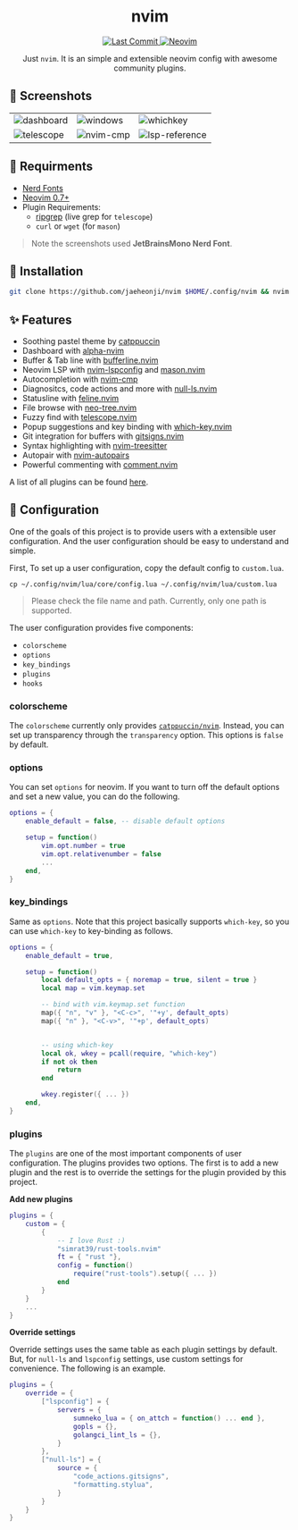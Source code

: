 <h1 align="center">nvim</h1>

<div align="center">
    <p>
        <a href="https://github.com/jaeheonji/nvim/pulse">
            <img alt="Last Commit" src="https://img.shields.io/github/last-commit/jaeheonji/nvim?logo=github&style=flat-square"/>
        </a>
        <a href="https://github.com/neovim/neovim">
            <img alt="Neovim" src="https://img.shields.io/badge/neovim-0.7%2B-green?style=flat-square&logo=neovim"/>
        </a>
    
</div>

<p align="center">
Just <code>nvim</code>. It is an simple and extensible neovim config with awesome community plugins.
</p>

## :art: Screenshots

|                                                                                                                     |                                                                                                                    |                                                                                                                         |
|---------------------------------------------------------------------------------------------------------------------|--------------------------------------------------------------------------------------------------------------------|-------------------------------------------------------------------------------------------------------------------------|
| ![dashboard](https://user-images.githubusercontent.com/32578710/183421790-1235045f-1e72-4011-97c8-b03e0a0670ae.png) | ![windows](https://user-images.githubusercontent.com/32578710/183421918-7bbf2495-67dd-4df6-afcb-1bb6217678e1.png)  | ![whichkey](https://user-images.githubusercontent.com/32578710/183421998-de34ad24-2583-4a46-b955-b7a0799b4749.png)      |
| ![telescope](https://user-images.githubusercontent.com/32578710/183422041-6808945d-a7bd-417b-8fb9-347fde848794.png) | ![nvim-cmp](https://user-images.githubusercontent.com/32578710/183422079-c26cb953-d5d4-4b5c-bac4-2fd124f35d7a.png) | ![lsp-reference](https://user-images.githubusercontent.com/32578710/183422115-0e549755-0d89-4f2a-a23a-707f484914f5.png) |

## :wrench: Requirments

* [Nerd Fonts](https://github.com/ryanoasis/nerd-fonts)
* [Neovim 0.7+](https://github.com/neovim/neovim)
* Plugin Requirements:
    * [ripgrep](https://github.com/BurntSushi/ripgrep) (live grep for `telescope`)
    * `curl` or `wget` (for `mason`)

> Note the screenshots used **JetBrainsMono Nerd Font**.

## :rocket: Installation

```bash
git clone https://github.com/jaeheonji/nvim $HOME/.config/nvim && nvim
```

## :sparkles: Features

* Soothing pastel theme by [catppuccin](https://github.com/catppuccin/nvim)
* Dashboard with [alpha-nvim](https://github.com/goolord/alpha-nvim)
* Buffer & Tab line with [bufferline.nvim](https://github.com/akinsho/bufferline.nvim)
* Neovim LSP with [nvim-lspconfig](https://github.com/neovim/nvim-lspconfig) and [mason.nvim](https://github.com/williamboman/mason.nvim)
* Autocompletion with [nvim-cmp](https://github.com/hrsh7th/nvim-cmp)
* Diagnositcs, code actions and more with [null-ls.nvim](https://github.com/jose-elias-alvarez/null-ls.nvim)
* Statusline with [feline.nvim](https://github.com/feline-nvim/feline.nvim)
* File browse with [neo-tree.nvim](https://github.com/nvim-neo-tree/neo-tree.nvim)
* Fuzzy find with [telescope.nvim](https://github.com/nvim-telescope/telescope.nvim)
* Popup suggestions and key binding with [which-key.nvim](https://github.com/folke/which-key.nvim)
* Git integration for buffers with [gitsigns.nvim](https://github.com/lewis6991/gitsigns.nvim)
* Syntax highlighting with [nvim-treesitter](https://github.com/nvim-treesitter/nvim-treesitter)
* Autopair with [nvim-autopairs](https://github.com/windwp/nvim-autopairs)
* Powerful commenting with [comment.nvim](https://github.com/numToStr/Comment.nvim)

A list of all plugins can be found [here](./docs/PLUGINS.md).

## :memo: Configuration

One of the goals of this project is to provide users with a extensible user configuration. And the user configuration should be easy to understand and simple.

First, To set up a user configuration, copy the default config to `custom.lua`.

```
cp ~/.config/nvim/lua/core/config.lua ~/.config/nvim/lua/custom.lua
```

> Please check the file name and path. Currently, only one path is supported.

The user configuration provides five components:

* `colorscheme`
* `options`
* `key_bindings`
* `plugins`
* `hooks`

### colorscheme

The `colorscheme` currently only provides [`catppuccin/nvim`](https://github.com/catppuccin/nvim). Instead, you can set up transparency through the `transparency` option. This options is `false` by default.

### options

You can set `options` for neovim. If you want to turn off the default options and set a new value, you can do the following.

```lua
options = {
    enable_default = false, -- disable default options

    setup = function()
        vim.opt.number = true
        vim.opt.relativenumber = false
        ...
    end,
}
```

### key_bindings

Same as `options`. Note that this project basically supports `which-key`, so you can use `which-key` to key-binding as follows.

```lua
options = {
    enable_default = true,

    setup = function()
        local default_opts = { noremap = true, silent = true }
        local map = vim.keymap.set

        -- bind with vim.keymap.set function
        map({ "n", "v" }, "<C-c>", '"+y', default_opts)
        map({ "n" }, "<C-v>", '"+p', default_opts)


        -- using which-key
        local ok, wkey = pcall(require, "which-key")
        if not ok then
            return
        end

        wkey.register({ ... })
    end,
}
```

### plugins

The `plugins` are one of the most important components of user configuration. The plugins provides two options. The first is to add a new plugin and the rest is to override the settings for the plugin provided by this project.

**Add new plugins**

```lua
plugins = {
    custom = {
        {
            -- I love Rust :)
            "simrat39/rust-tools.nvim"
            ft = { "rust "},
            config = function()
                require("rust-tools").setup({ ... })
            end
        }
    }
    ...
}
```

**Override settings**

Override settings uses the same table as each plugin settings by default. But, for `null-ls` and `lspconfig` settings, use custom settings for convenience. The following is an example.

```lua
plugins = {
    override = {
        ["lspconfig"] = {
            servers = {
                sumneko_lua = { on_attch = function() ... end },
                gopls = {},
                golangci_lint_ls = {},
            }
        },
        ["null-ls"] = {
            source = {
                "code_actions.gitsigns",
                "formatting.stylua",
            }
        }
    }
}
```
